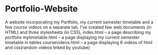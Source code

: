 # Portfolio-Website
A website incorporating my Portfolio, my current semester timetable and a few course videos on a separate tab.
I've created few web documents (in HTML) and three stylesheets (in CSS),
index.html – a page describing my portfolio
mytimetable.html – a page displaying my current semester timetable in tables
coursevideos.html – a page displaying 6 videos of html and css(random videos linked by youtube)
